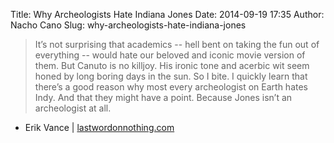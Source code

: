 Title: Why Archeologists Hate Indiana Jones
Date: 2014-09-19 17:35
Author: Nacho Cano
Slug: why-archeologists-hate-indiana-jones

> It’s not surprising that academics -- hell bent on taking the fun out
> of everything -- would hate our beloved and iconic movie version of
> them. But Canuto is no killjoy. His ironic tone and acerbic wit seem
> honed by long boring days in the sun. So I bite. I quickly learn that
> there’s a good reason why most every archeologist on Earth hates Indy.
> And that they might have a point. Because Jones isn’t an archeologist
> at all.

- Erik Vance | [lastwordonnothing.com][]

  [lastwordonnothing.com]: http://www.lastwordonnothing.com/2014/09/09/why-archeologists-hate-indiana-jones/
    "Why Archeologists Hate Indiana Jones"
